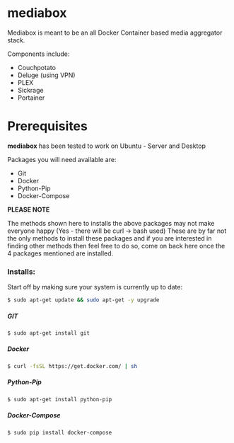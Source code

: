 # mediabox
Mediabox is meant to be an all Docker Container based media aggregator stack.

Components include:
  * Couchpotato
  * Deluge (using VPN)
  * PLEX
  * Sickrage
  * Portainer
  
# Prerequisites
**mediabox** has been tested to work on Ubuntu - Server and Desktop

Packages you will need available are:
  * Git
  * Docker
  * Python-Pip
  * Docker-Compose
  
**PLEASE NOTE**

The methods shown here to installs the above packages may not make everyone happy (Yes - there will be curl -> bash used)
These are by far not the only methods to install these packages and if you are interested in finding other methods then feel free to do so, come on back here once the 4 packages mentioned are installed.

### Installs:

Start off by making sure your system is currently up to date:
```bash
$ sudo apt-get update && sudo apt-get -y upgrade
```

##### GIT
```bash
$ sudo apt-get install git
```

##### Docker
```bash
$ curl -fsSL https://get.docker.com/ | sh
```
##### Python-Pip
```bash
$ sudo apt-get install python-pip
```

##### Docker-Compose
```bash
$ sudo pip install docker-compose
```

